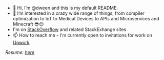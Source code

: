 - 👋 Hi, I’m @dween and this is my default README.
- 👀 I’m interested in a crazy wide range of things, from compiler optimization to IoT to Medical Devices to APIs and Microservices and Minecraft 😎😉
- I'm on <a href="https://stackoverflow.com/users/2145105/rich-p">StackOverflow</a> and related StackExhange sites
- 📫 How to reach me - I'm currently open to invitations for work on <a href="https://www.upwork.com/freelancers/~01858169408871440e?viewMode=1">Upwork</a>

<!---
dween/dween is a ✨ special ✨ repository because its `README.md` (this file) appears on your GitHub profile.
You can click the Preview link to take a look at your changes.
--->
<i>Resume: <a href="https://tinyurl.com/richardpennenga-resume-2-3">here</a><i>
